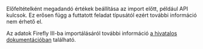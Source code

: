Előfeltételként megadandó értékek beállítása az import előtt, például API kulcsok. Ez erősen függ a futtatott feladat típusától ezért további információ nem érhető el.

Az adatok Firefly III-ba importálásáról további információ [a hivatalos dokumentációban](https://firefly-iii.readthedocs.io/en/latest/) található.